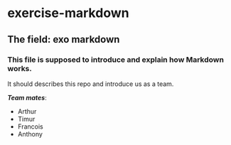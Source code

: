 # exercise-markdown
## The field: exo markdown

### This file is supposed to introduce and explain how Markdown works. 

It should describes this repo and introduce us as a team.

***Team mates***:
- Arthur
- Timur
- Francois
- Anthony
